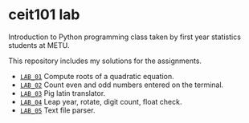 # ceit101 lab
Introduction to Python programming class taken by first year statistics
students at METU.

This repository includes my solutions for the assignments.

- [`LAB_01`](https://github.com/byhowe/ceit101-lab/tree/development/lab01)
  Compute roots of a quadratic equation.
- [`LAB_02`](https://github.com/byhowe/ceit101-lab/tree/development/lab02)
  Count even and odd numbers entered on the terminal.
- [`LAB_03`](https://github.com/byhowe/ceit101-lab/tree/development/lab03)
  Pig latin translator.
- [`LAB_04`](https://github.com/byhowe/ceit101-lab/tree/development/lab04)
  Leap year, rotate, digit count, float check.
- [`LAB_05`](https://github.com/byhowe/ceit101-lab/tree/development/lab05)
  Text file parser.

